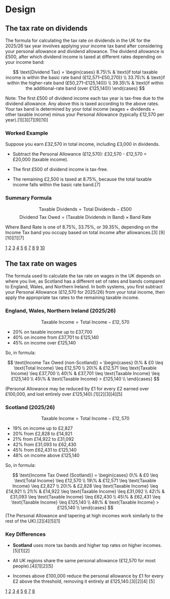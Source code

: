 Design
======

The tax rate on dividends
-------------------------

The formula for calculating the tax rate on dividends in the UK for the
2025/26 tax year involves applying your income tax band after
considering your personal allowance and dividend allowance. The
dividend allowance is £500, after which dividend income is taxed at
different rates depending on your income band:

$$
\text{Dividend Tax} =
\begin{cases}
8.75\% & \text{if total taxable income is within the basic rate band (£12,571–£50,270)} \\
33.75\% & \text{if within the higher-rate band (£50,271–£125,140)} \\
39.35\% & \text{if within the additional-rate band (over £125,140)}
\end{cases}
$$

Note: The first £500 of dividend income each tax year is tax-free due to
the dividend allowance. Any above this is taxed according to the above
rates. Your tax band is determined by your total income
(wages + dividends + other taxable income) minus your Personal
Allowance (typically £12,570 per year).[1][3][7][9][10]

### Worked Example

Suppose you earn £32,570 in total income, including £3,000 in
dividends.

- Subtract the Personal Allowance (£12,570): £32,570 - £12,570 =
  £20,000 (taxable income).

- The first £500 of dividend income is tax-free.

- The remaining £2,500 is taxed at 8.75%, because the total taxable
  income falls within the basic rate band.[7]

### Summary Formula

$$
\text{Taxable Dividends} = \text{Total Dividends} - £500
$$
$$
\text{Dividend Tax Owed} = (\text{Taxable Dividends in Band}) \times \text{Band Rate}
$$

Where Band Rate is one of 8.75%, 33.75%, or 39.35%, depending on the
Income Tax band you occupy based on total income after allowances.[3]
[9][10][1][7]

[1](https://www.1stformations.co.uk/blog/dividend-tax-allowance/)
[2](https://www.accaglobal.com/uk/en/technical-activities/uk-tech/in-practice/2023/may/salary-dividends-tax-calculations.html)
[3](https://www.growthcapitalventures.co.uk/insights/blog/dividend-allowance-2025-26)
[4](https://taxfix.com/en-uk/calculator/dividend-tax/)
[5](https://www.itcontracting.com/calculators/dividend-tax-calculator/)
[6](https://www.gov.uk/guidance/check-how-much-tax-you-pay-on-dividends-and-interest-from-savings)
[7](https://www.gov.uk/tax-on-dividends)
[8](https://www.yourcompanyformations.co.uk/blog/dividend-tax-rates/)
[9](https://www.freeagent.com/rates/dividend-tax/)
[10](https://www.litrg.org.uk/savings-property/tax-savings-and-investments/tax-dividends)


The tax rate on wages
---------------------

The formula used to calculate the tax rate on wages in the UK depends on
where you live, as Scotland has a different set of rates and bands
compared to England, Wales, and Northern Ireland. In both systems, you
first subtract your Personal Allowance (£12,570 for 2025/26) from your
total income, then apply the appropriate tax rates to the remaining
taxable income.

### England, Wales, Northern Ireland (2025/26)

$$
\text{Taxable Income} = \text{Total Income} - £12,570
$$

- 20% on taxable income up to £37,700
- 40% on income from £37,701 to £125,140
- 45% on income over £125,140

So, in formula:

$$
\text{Income Tax Owed (non-Scotland)} =
\begin{cases}
0\% & £0 \leq \text{Total Income} \leq £12,570 \\
20\% & £12,571 \leq \text{Taxable Income} \leq £37,700 \\
40\% & £37,701 \leq \text{Taxable Income} \leq £125,140 \\
45\% & \text{Taxable Income} > £125,140 \\
\end{cases}
$$

(Personal Allowance may be reduced by £1 for every £2 earned over
£100,000, and lost entirely over £125,140).[1][2][3][4][5]

### Scotland (2025/26)

$$
\text{Taxable Income} = \text{Total Income} - £12,570
$$

- 19% on income up to £2,827
- 20% from £2,828 to £14,921
- 21% from £14,922 to £31,092
- 42% from £31,093 to £62,430
- 45% from £62,431 to £125,140
- 48% on income above £125,140

So, in formula:

$$
\text{Income Tax Owed (Scotland)} =
\begin{cases}
0\% & £0 \leq \text{Total Income} \leq £12,570 \\
19\% & £12,571 \leq \text{Taxable Income} \leq £2,827 \\
20\% & £2,828 \leq \text{Taxable Income} \leq £14,921 \\
21\% & £14,922 \leq \text{Taxable Income} \leq £31,092 \\
42\% & £31,093 \leq \text{Taxable Income} \leq £62,430 \\
45\% & £62,431 \leq \text{Taxable Income} \leq £125,140 \\
48\% & \text{Taxable Income} > £125,140 \\
\end{cases}
$$
(The Personal Allowance and tapering at high incomes work similarly to the rest of the UK).[2][4][5][1]

### Key Differences

- **Scotland** uses more tax bands and higher top rates on higher
  incomes.[5][1][2]

- All UK regions share the same personal allowance (£12,570 for most
  people).[4][1][2][5]

- Incomes above £100,000 reduce the personal allowance by £1 for every
  £2 above the threshold, removing it entirely at £125,140.[3][2][4]
  [5]

[1](https://www.gov.uk/guidance/rates-and-thresholds-for-employers-2025-to-2026)
[2](https://www.totaltaxaccountants.co.uk/tax-brackets-and-rates-for-2025-2026/)
[3](https://taxsummaries.pwc.com/united-kingdom/individual/taxes-on-personal-income)
[4](https://www.bishopfleming.co.uk/sites/default/files/2024-11/bishop_fleming_tax_tables_2025_to_2026_0.pdf)
[5](https://static.aviva.io/content/dam/document-library/adviser/adviserplatform/lf01115c.pdf)
[6](https://www.gov.uk/income-tax-rates)
[7](https://www80.landg.com/DocumentLibraryWeb/Document)
[8](https://www.thesalarycalculator.co.uk)
